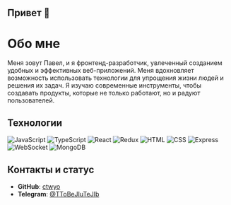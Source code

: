## Привет 👋

# Обо мне

Меня зовут Павел, и я фронтенд-разработчик, увлеченный созданием удобных и эффективных веб-приложений. Меня вдохновляет возможность использовать технологии для упрощения жизни людей и решения их задач. Я изучаю современные инструменты, чтобы создавать продукты, которые не только работают, но и радуют пользователей.

## Технологии

![JavaScript](https://img.shields.io/badge/-JavaScript-F7DF1E?style=flat&logo=javascript&logoColor=black)
![TypeScript](https://img.shields.io/badge/-TypeScript-3178C6?style=flat&logo=typescript&logoColor=white)
![React](https://img.shields.io/badge/-React-61DAFB?style=flat&logo=react&logoColor=black)
![Redux](https://img.shields.io/badge/-Redux-764ABC?style=flat&logo=redux&logoColor=white)
![HTML](https://img.shields.io/badge/-HTML5-E34F26?style=flat&logo=html5&logoColor=white)
![CSS](https://img.shields.io/badge/-CSS3-1572B6?style=flat&logo=css3&logoColor=white)
![Express](https://img.shields.io/badge/-Express-000000?style=flat&logo=express&logoColor=white)
![WebSocket](https://img.shields.io/badge/-WebSocket-010101?style=flat&logo=websocket&logoColor=white)
![MongoDB](https://img.shields.io/badge/-MongoDB-47A248?style=flat&logo=mongodb&logoColor=white)

## Контакты и статус

- **GitHub**: [ctwyo](https://github.com/ctwyo)  
- **Telegram**: [@TToBeJIuTeJIb](https://t.me/@TToBeJIuTeJIb)  

